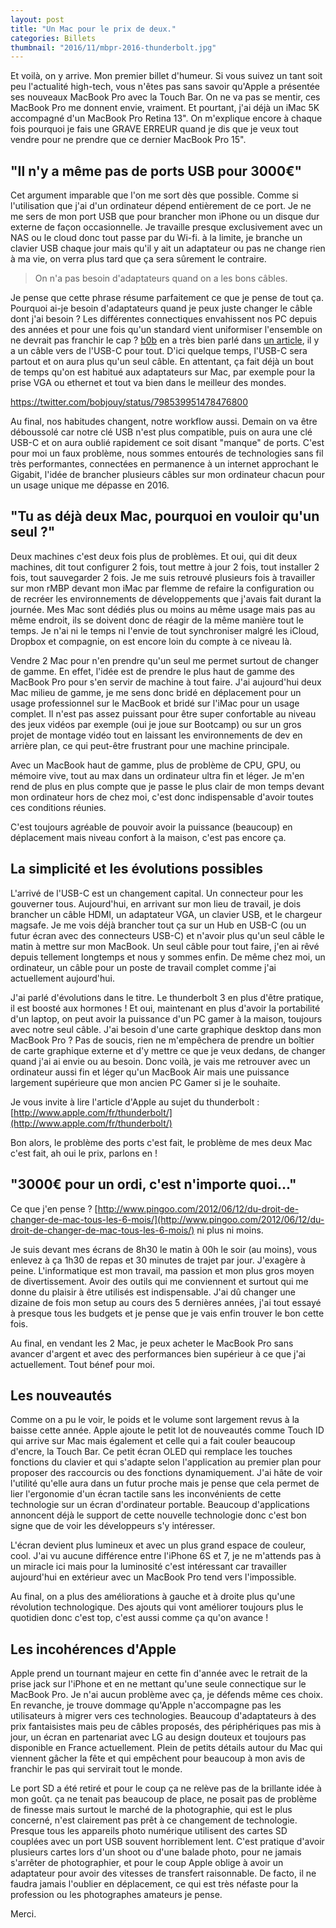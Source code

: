 ```yaml
---
layout: post
title: "Un Mac pour le prix de deux."
categories: Billets
thumbnail: "2016/11/mbpr-2016-thunderbolt.jpg"
---
```

Et voilà, on y arrive. Mon premier billet d'humeur. Si vous suivez un tant soit peu l'actualité high-tech, vous n'êtes pas sans savoir qu'Apple a présentée ses nouveaux MacBook Pro avec la Touch Bar. On ne va pas se mentir, ces MacBook Pro me donnent envie, vraiment. Et pourtant, j'ai déjà un iMac 5K accompagné d'un MacBook Pro Retina 13". On m'explique encore à chaque fois pourquoi je fais une GRAVE ERREUR quand je dis que je veux tout vendre pour ne prendre que ce dernier MacBook Pro 15".

## "Il n'y a même pas de ports USB pour 3000€"

Cet argument imparable que l'on me sort dès que possible. Comme si l'utilisation que j'ai d'un ordinateur dépend entièrement de ce port. Je ne me sers de mon port USB que pour brancher mon iPhone ou un disque dur externe de façon occasionnelle. Je travaille presque exclusivement avec un NAS ou le cloud donc tout passe par du Wi-fi. à la limite, je branche un clavier USB chaque jour mais qu'il y ait un adaptateur ou pas ne change rien à ma vie, on verra plus tard que ça sera sûrement le contraire.

> On n'a pas besoin d'adaptateurs quand on a les bons câbles.

Je pense que cette phrase résume parfaitement ce que je pense de tout ça. Pourquoi ai-je besoin d'adaptateurs quand je peux juste changer le câble dont j'ai besoin ? Les différentes connectiques envahissent nos PC depuis des années et pour une fois qu'un standard vient uniformiser l'ensemble on ne devrait pas franchir le cap ? [b0b](http://b0b.fr) en a très bien parlé dans [un article](https://b0b.fr/2016/11/05/usb-c-quels-accessoires-pour-le-macbook-pro-2016/), il y a un câble vers de l'USB-C pour tout. D'ici quelque temps, l'USB-C sera partout et on aura plus qu'un seul câble. En attentant, ça fait déjà un bout de temps qu'on est habitué aux adaptateurs sur Mac, par exemple pour la prise VGA ou ethernet et tout va bien dans le meilleur des mondes.

https://twitter.com/bobjouy/status/798539951478476800

Au final, nos habitudes changent, notre workflow aussi. Demain on va être déboussolé car notre clé USB n'est plus compatible, puis on aura une clé USB-C et on aura oublié rapidement ce soit disant "manque" de ports. C'est pour moi un faux problème, nous sommes entourés de technologies sans fil très performantes, connectées en permanence à un internet approchant le Gigabit, l'idée de brancher plusieurs câbles sur mon ordinateur chacun pour un usage unique me dépasse en 2016.

## "Tu as déjà deux Mac, pourquoi en vouloir qu'un seul ?"

Deux machines c'est deux fois plus de problèmes. Et oui, qui dit deux machines, dit tout configurer 2 fois, tout mettre à jour 2 fois, tout installer 2 fois, tout sauvegarder 2 fois. Je me suis retrouvé plusieurs fois à travailler sur mon rMBP devant mon iMac par flemme de refaire la configuration ou de recréer les environnements de développements que j'avais fait durant la journée. Mes Mac sont dédiés plus ou moins au même usage mais pas au même endroit, ils se doivent donc de réagir de la même manière tout le temps. Je n'ai ni le temps ni l'envie de tout synchroniser malgré les iCloud, Dropbox et compagnie, on est encore loin du compte à ce niveau là.

Vendre 2 Mac pour n'en prendre qu'un seul me permet surtout de changer de gamme. En effet, l'idée est de prendre le plus haut de gamme des MacBook Pro pour s'en servir de machine à tout faire. J'ai aujourd'hui deux Mac milieu de gamme, je me sens donc bridé en déplacement pour un usage professionnel sur le MacBook et bridé sur l'iMac pour un usage complet. Il n'est pas assez puissant pour être super confortable au niveau des jeux vidéos par exemple (oui je joue sur Bootcamp) ou sur un gros projet de montage vidéo tout en laissant les environnements de dev en arrière plan, ce qui peut-être frustrant pour une machine principale.

Avec un MacBook haut de gamme, plus de problème de CPU, GPU, ou mémoire vive, tout au max dans un ordinateur ultra fin et léger. Je m'en rend de plus en plus compte que je passe le plus clair de mon temps devant mon ordinateur hors de chez moi, c'est donc indispensable d'avoir toutes ces conditions réunies.

C'est toujours agréable de pouvoir avoir la puissance (beaucoup) en déplacement mais niveau confort à la maison, c'est pas encore ça.

## La simplicité et les évolutions possibles

L'arrivé de l'USB-C est un changement capital. Un connecteur pour les gouverner tous. Aujourd'hui, en arrivant sur mon lieu de travail, je dois brancher un câble HDMI, un adaptateur VGA, un clavier USB, et le chargeur magsafe. Je me vois déjà brancher tout ça sur un Hub en USB-C (ou un futur écran avec des connecteurs USB-C) et n'avoir plus qu'un seul câble le matin à mettre sur mon MacBook. Un seul câble pour tout faire, j'en ai rêvé depuis tellement longtemps et nous y sommes enfin. De même chez moi, un ordinateur, un câble pour un poste de travail complet comme j'ai actuellement aujourd'hui.

J'ai parlé d'évolutions dans le titre. Le thunderbolt 3 en plus d'être pratique, il est boosté aux hormones ! Et oui, maintenant en plus d'avoir la portabilité d'un laptop, on peut avoir la puissance d'un PC gamer à la maison, toujours avec notre seul câble. J'ai besoin d'une carte graphique desktop dans mon MacBook Pro ? Pas de soucis, rien ne m'empêchera de prendre un boîtier de carte graphique externe et d'y mettre ce que je veux dedans, de changer quand j'ai ai envie ou au besoin. Donc voilà, je vais me retrouver avec un ordinateur aussi fin et léger qu'un MacBook Air mais une puissance largement supérieure que mon ancien PC Gamer si je le souhaite.

Je vous invite à lire l'article d'Apple au sujet du thunderbolt : [http://www.apple.com/fr/thunderbolt/](http://www.apple.com/fr/thunderbolt/)

Bon alors, le problème des ports c'est fait, le problème de mes deux Mac c'est fait, ah oui le prix, parlons en !

## "3000€ pour un ordi, c'est n'importe quoi..."

Ce que j'en pense ? [http://www.pingoo.com/2012/06/12/du-droit-de-changer-de-mac-tous-les-6-mois/](http://www.pingoo.com/2012/06/12/du-droit-de-changer-de-mac-tous-les-6-mois/) ni plus ni moins.

Je suis devant mes écrans de 8h30 le matin à 00h le soir (au moins), vous enlevez à ça 1h30 de repas et 30 minutes de trajet par jour. J'exagère à peine. L'informatique est mon travail, ma passion et mon plus gros moyen de divertissement. Avoir des outils qui me conviennent et surtout qui me donne du plaisir à être utilisés est indispensable. J'ai dû changer une dizaine de fois mon setup au cours des 5 dernières années, j'ai tout essayé à presque tous les budgets et je pense que je vais enfin trouver le bon cette fois.

Au final, en vendant les 2 Mac, je peux acheter le MacBook Pro sans avancer d'argent et avec des performances bien supérieur à ce que j'ai actuellement. Tout bénef pour moi.

## Les nouveautés

Comme on a pu le voir, le poids et le volume sont largement revus à la baisse cette année. Apple ajoute le petit lot de nouveautés comme Touch ID qui arrive sur Mac mais également et celle qui a fait couler beaucoup d'encre, la Touch Bar. Ce petit écran OLED qui remplace les touches fonctions du clavier et qui s'adapte selon l'application au premier plan pour proposer des raccourcis ou des fonctions dynamiquement. J'ai hâte de voir l'utilité qu'elle aura dans un futur proche mais je pense que cela permet de lier l'ergonomie d'un écran tactile sans les inconvénients de cette technologie sur un écran d'ordinateur portable. Beaucoup d'applications annoncent déjà le support de cette nouvelle technologie donc c'est bon signe que de voir les développeurs s'y intéresser.

L'écran devient plus lumineux et avec un plus grand espace de couleur, cool. J'ai vu aucune différence entre l'iPhone 6S et 7, je ne m'attends pas à un miracle ici mais pour la luminosité c'est intéressant car travailler aujourd'hui en extérieur avec un MacBook Pro tend vers l'impossible.

Au final, on a plus des améliorations à gauche et à droite plus qu'une révolution technologique. Des ajouts qui vont améliorer toujours plus le quotidien donc c'est top, c'est aussi comme ça qu'on avance !

## Les incohérences d'Apple

Apple prend un tournant majeur en cette fin d'année avec le retrait de la prise jack sur l'iPhone et en ne mettant qu'une seule connectique sur le MacBook Pro. Je n'ai aucun problème avec ça, je défends même ces choix. En revanche, je trouve dommage qu'Apple n'accompagne pas les utilisateurs à migrer vers ces technologies. Beaucoup d'adaptateurs à des prix fantaisistes mais peu de câbles proposés, des périphériques pas mis à jour, un écran en partenariat avec LG au design douteux et toujours pas disponible en France actuellement. Plein de petits détails autour du Mac qui viennent gâcher la fête et qui empêchent pour beaucoup à mon avis de franchir le pas qui servirait tout le monde.

Le port SD a été retiré et pour le coup ça ne relève pas de la brillante idée à mon goût. ça ne tenait pas beaucoup de place, ne posait pas de problème de finesse mais surtout le marché de la photographie, qui est le plus concerné, n'est clairement pas prêt à ce changement de technologie. Presque tous les appareils photo numérique utilisent des cartes SD couplées avec un port USB souvent horriblement lent. C'est pratique d'avoir plusieurs cartes lors d'un shoot ou d'une balade photo, pour ne jamais s'arrêter de photographier, et pour le coup Apple oblige à avoir un adaptateur pour avoir des vitesses de transfert raisonnable. De facto, il ne faudra jamais l'oublier en déplacement, ce qui est très néfaste pour la profession ou les photographes amateurs je pense.

Merci.
